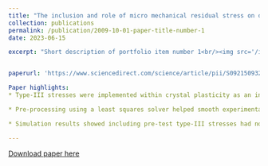 ```yaml
---
title: "The inclusion and role of micro mechanical residual stress on deformation of stainless steel type 316L at grain level"
collection: publications
permalink: /publication/2009-10-01-paper-title-number-1
date: 2023-06-15

excerpt: "Short description of portfolio item number 1<br/><img src='/images/msa.png'>"


paperurl: 'https://www.sciencedirect.com/science/article/pii/S0921509323005208'

Paper highlights:
* Type-III stresses were implemented within crystal plasticity as an initial condition.

* Pre-processing using a least squares solver helped smooth experimental profiles.

* Simulation results showed including pre-test type-III stresses had no marked affect.'

---
```



[Download paper here](https://www.sciencedirect.com/science/article/pii/S0921509323005208)



